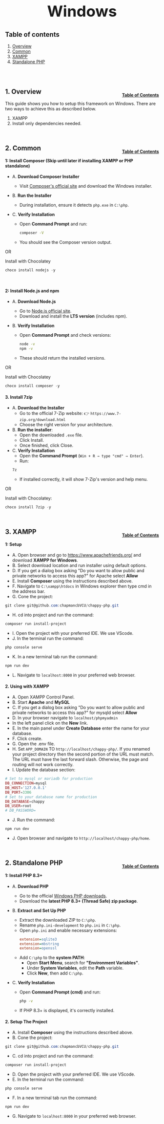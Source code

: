 <h1 style="font-size: 50px; text-align: center;">Windows</h1>

## Table of contents
1. [Overview](#overview)
2. [Common](#common)
3. [XAMPP](#xampp)
4. [Standalone PHP](#php)
<br>
<br>

## 1. Overview <a id="overview"></a><span style="float: right; font-size: 14px; padding-top: 15px;">[Table of Contents](#table-of-contents)</span>
This guide shows you how to setup this framework on Windows.  There are two ways to achieve this as described below.
1. XAMPP
2. Install only dependencies needed.
<br>

## 2. Common <a id="common"></a><span style="float: right; font-size: 14px; padding-top: 15px;">[Table of Contents](#table-of-contents)</span>
#### 1: Install Composer (Skip until later if installing XAMPP or PHP standalone)
* A. **Download Composer Installer**  
   - Visit [Composer's official site](https://getcomposer.org/download/) and download the Windows installer.

* B. **Run the Installer**  
   - During installation, ensure it detects `php.exe` in `C:\php`.

* C. **Verify Installation**  
   - Open **Command Prompt** and run:
     ```sh
     composer -V
     ```
   - You should see the Composer version output.

OR
 
Install with Chocolatey
```powershell
choco install nodejs -y
```
<br>

#### 2: Install Node.js and npm
* A. **Download Node.js**  
   - Go to [Node.js official site](https://nodejs.org/).
   - Download and install the **LTS version** (includes npm).

* B. **Verify Installation**  
   - Open **Command Prompt** and check versions:
     ```sh
     node -v
     npm -v
     ```
   - These should return the installed versions.

OR

Install with Chocolatey
```powershell
choco install composer -y
```
#### 3. Install 7zip
* A. **Download the Installer**
    - Go to the official 7-Zip website: 👉 `https://www.7-zip.org/download.html`
    - Choose the right version for your architecture.
* B. **Run the installer**:
    - Open the downloaded `.exe` file.
    - Click Install.
    - Once finished, click Close.
* C. **Verify Installation**
    - Open the **Command Prompt** (`Win + R → type "cmd" → Enter`).
    - Run:
    ```powershell
    7z
    ```
    - If installed correctly, it will show 7-Zip's version and help menu.
    
OR

Install with Chocolatey:
```powershell
choco install 7zip -y
```
<br>

## 3. XAMPP <a id="xampp"></a><span style="float: right; font-size: 14px; padding-top: 15px;">[Table of Contents](#table-of-contents)</span>
#### 1: Setup
* A. Open browser and go to https://www.apachefriends.org/ and download **XAMPP for Windows**.
* B. Select download location and run installer using default options.
* D. If you get a dialog box asking "Do you want to allow public and private networks to access this app?" for Apache select **Allow**
* E. Install **Composer** using the instructions described above.
* F. Navigate to `C:\xampp\htdocs` in Windows explorer then type cmd in the address bar.
* G. Cone the project:
```powershell
git clone git@github.com:chapmancbVCU/chappy-php.git
```

* H. cd into project and run the command:
```powershell
composer run install-project
```

* I. Open the project with your preferred IDE.  We use VScode.
* J. In the terminal run the command:
```sh
php console serve
```
* K. In a new terminal tab run the command:
```sh
npm run dev
```
* L. Navigate to `localhost:8000` in your preferred web browser.

#### 2. Using with XAMPP
* A. Open XAMPP Control Panel.
* B. Start **Apache** and **MySQL**
* C. If you get a dialog box asking "Do you want to allow public and private networks to access this app?" for mysqld select **Allow**
* D. In your browser navigate to `localhost/phpmyadmin`
* In the left panel click on the **New** link.
* E. In the main panel under **Create Database** enter the name for your database.
* F. Click create.
* G. Open the .env file.
* H. Set `APP_DOMAIN` TO `http://localhost/chappy-php/`.  If you renamed your project directory then the second portion of the URL must match.  The URL must have the last forward slash.  Otherwise, the page and routing will not work correctly.
* I. Update the database section:
```php
# Set to mysql or mariadb for production
DB_CONNECTION=mysql
DB_HOST='127.0.0.1'
DB_PORT=3306
# Set to your database name for production
DB_DATABASE=chappy
DB_USER=root
# DB_PASSWORD=
```
* J. Run the command:
```sh
npm run dev
```
* J. Open browser and navigate to `http://localhost/chappy-php/home`.
<br>

## 2. Standalone PHP <a id="php"></a><span style="float: right; font-size: 14px; padding-top: 15px;">[Table of Contents](#table-of-contents)</span>
#### 1: Install PHP 8.3+
* A. **Download PHP**  
   - Go to the official [Windows PHP downloads](https://windows.php.net/download).
   - Download the **latest PHP 8.3+ (Thread Safe) zip package**.
   
* B. **Extract and Set Up PHP**  
   - Extract the downloaded ZIP to `C:\php`.
   - Rename `php.ini-development` to `php.ini` in `C:\php`.
   - Open `php.ini` and enable necessary extensions:
     ```ini
     extension=sqlite3
     extension=mbstring
     extension=openssl
     ```
   - Add `C:\php` to the **system PATH**:
     - Open **Start Menu**, search for **"Environment Variables"**.
     - Under **System Variables**, edit the **Path** variable.
     - Click **New**, then add `C:\php`.

* C. **Verify Installation**  
   - Open **Command Prompt (cmd)** and run:
     ```sh
     php -v
     ```
   - If PHP 8.3+ is displayed, it's correctly installed.

#### 2. Setup The Project
* A. Install **Composer** using the instructions described above.
* B. Cone the project:
```powershell
git clone git@github.com:chapmancbVCU/chappy-php.git
```

* C. cd into project and run the command:
```powershell
composer run install-project
```

* D. Open the project with your preferred IDE.  We use VScode.
* E. In the terminal run the command:
```sh
php console serve
```
* F. In a new terminal tab run the command:
```sh
npm run dev
```
* G. Navigate to `localhost:8000` in your preferred web browser.
